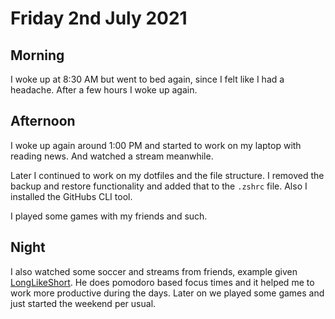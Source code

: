 # Friday 2nd July 2021

## Morning

I woke up at 8:30 AM but went to bed again, since I felt like I had a headache. After a few hours I woke up again.

## Afternoon

I woke up again around 1:00 PM and started to work on my laptop with reading news. And watched a stream meanwhile.

Later I continued to work on my dotfiles and the file structure. I removed the backup and restore functionality and added that to the `.zshrc` file. Also I installed the GitHubs CLI tool.

I played some games with my friends and such.

## Night

I also watched some soccer and streams from friends, example given [LongLikeShort](https://twitch.tv/longlikeshort). He does pomodoro based focus times and it helped me to work more productive during the days. Later on we played some games and just started the weekend per usual.
